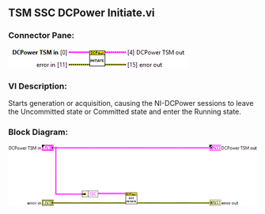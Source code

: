 ## **TSM SSC DCPower Initiate.vi**
### Connector Pane:
![alt text](/docs/images/Instrument%20Control/DCPower/Control/TSM%20SSC%20DCPower%20Initiate.vic.png "TSM SSC DCPower Initiate.vi connector pane")

### VI Description:
Starts generation or acquisition, causing the NI-DCPower sessions to leave the Uncommitted state or Committed state and enter the Running state.

### Block Diagram:
![alt text](/docs/images/Instrument%20Control/DCPower/Control/TSM%20SSC%20DCPower%20Initiate.vid.png "TSM SSC DCPower Initiate.vi block diagram")
